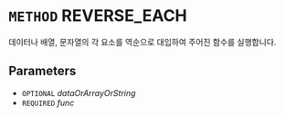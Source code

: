 # `METHOD` REVERSE_EACH
데이터나 배열, 문자열의 각 요소를 역순으로 대입하여 주어진 함수를 실행합니다.

## Parameters
* `OPTIONAL` *dataOrArrayOrString*
* `REQUIRED` *func*
